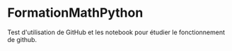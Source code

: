 # FormationMathPython
Test d'utilisation de GitHub et les notebook pour étudier le fonctionnement de github.

